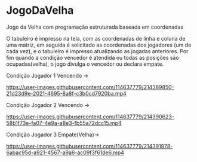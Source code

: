 # JogoDaVelha
Jogo da Velha com programação estruturada baseada em coordenadas

O tabuleiro é impresso na tela, com as coordenadas de linha e coluna de uma matriz, em seguida é solicitado as coordenadas dos jogadores (um de cada vez), e o tabuleiro é impresso atualizando as jogadas anteriores. Por fim quando a condição vencedor é atendida ou todas as posições são ocupadas(velha), o jogo divulga o vencedor ou declara empate.  

Condição Jogador 1 Vencendo ->

https://user-images.githubusercontent.com/114637779/214389850-21d23d9e-2021-4695-8a8f-c3b0cd7920ba.mp4


Condição Jogador 2 Vencendo ->

https://user-images.githubusercontent.com/114637779/214390623-58b1f73e-fa07-4e9a-a8e3-fb55a72dcc15.mp4

Condição Jogador 3 Empate(Velha)->


https://user-images.githubusercontent.com/114637779/214391878-6abac95d-a921-4567-a9a6-ac09f3f61de6.mp4

